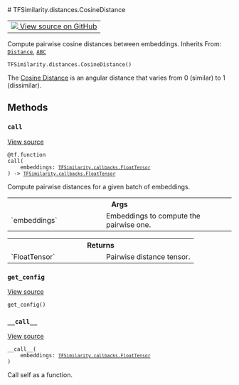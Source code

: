 
<div itemscope itemtype="http://developers.google.com/ReferenceObject">
<meta itemprop="name" content="TFSimilarity.distances.CosineDistance" />
<meta itemprop="path" content="Stable" />
<meta itemprop="property" content="__call__"/>
<meta itemprop="property" content="__init__"/>
<meta itemprop="property" content="call"/>
<meta itemprop="property" content="get_config"/>
</div>
# TFSimilarity.distances.CosineDistance
<!-- Insert buttons and diff -->
<table class="tfo-notebook-buttons tfo-api nocontent" align="left">
<td>
  <a target="_blank" href="https://github.com/tensorflow/similarity/blob/main/tensorflow_similarity/distances.py#L72-L96">
    <img src="https://www.tensorflow.org/images/GitHub-Mark-32px.png" />
    View source on GitHub
  </a>
</td>
</table>

Compute pairwise cosine distances between embeddings.
Inherits From: [`Distance`](../../TFSimilarity/distances/Distance.md), [`ABC`](../../TFSimilarity/distances/ABC.md)
<pre class="devsite-click-to-copy prettyprint lang-py tfo-signature-link">
<code>TFSimilarity.distances.CosineDistance()
</code></pre>

<!-- Placeholder for "Used in" -->
The [Cosine Distance](https://en.wikipedia.org/wiki/Cosine_similarity) is
an angular distance that varies from 0 (similar) to 1 (dissimilar).
## Methods
<h3 id="call"><code>call</code></h3>
<a target="_blank" href="https://github.com/tensorflow/similarity/blob/main/tensorflow_similarity/distances.py#L82-L96">View source</a>
<pre class="devsite-click-to-copy prettyprint lang-py tfo-signature-link">
<code>@tf.function</code>
<code>call(
    embeddings: <a href="../../TFSimilarity/callbacks/FloatTensor.md"><code>TFSimilarity.callbacks.FloatTensor</code></a>
) -> <a href="../../TFSimilarity/callbacks/FloatTensor.md"><code>TFSimilarity.callbacks.FloatTensor</code></a>
</code></pre>
Compute pairwise distances for a given batch of embeddings.

<!-- Tabular view -->
 <table class="responsive fixed orange">
<colgroup><col width="214px"><col></colgroup>
<tr><th colspan="2">Args</th></tr>
<tr>
<td>
`embeddings`
</td>
<td>
Embeddings to compute the pairwise one.
</td>
</tr>
</table>

<!-- Tabular view -->
 <table class="responsive fixed orange">
<colgroup><col width="214px"><col></colgroup>
<tr><th colspan="2">Returns</th></tr>
<tr>
<td>
`FloatTensor`
</td>
<td>
Pairwise distance tensor.
</td>
</tr>
</table>

<h3 id="get_config"><code>get_config</code></h3>
<a target="_blank" href="https://github.com/tensorflow/similarity/blob/main/tensorflow_similarity/distances.py#L34-L35">View source</a>
<pre class="devsite-click-to-copy prettyprint lang-py tfo-signature-link">
<code>get_config()
</code></pre>


<h3 id="__call__"><code>__call__</code></h3>
<a target="_blank" href="https://github.com/tensorflow/similarity/blob/main/tensorflow_similarity/distances.py#L28-L29">View source</a>
<pre class="devsite-click-to-copy prettyprint lang-py tfo-signature-link">
<code>__call__(
    embeddings: <a href="../../TFSimilarity/callbacks/FloatTensor.md"><code>TFSimilarity.callbacks.FloatTensor</code></a>
)
</code></pre>
Call self as a function.


